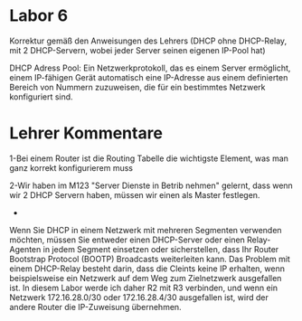 
# Labor 6 

 Korrektur gemäß den Anweisungen des Lehrers (DHCP ohne DHCP-Relay, mit 2 DHCP-Servern, wobei jeder Server seinen eigenen IP-Pool hat)
 
DHCP Adress Pool: Ein Netzwerkprotokoll, das es einem Server ermöglicht, einem IP-fähigen Gerät automatisch eine IP-Adresse aus einem definierten Bereich von Nummern zuzuweisen, die für ein bestimmtes Netzwerk konfiguriert sind.

# Lehrer Kommentare

1-Bei einem Router ist die Routing Tabelle die wichtigste Element, was man ganz korrekt konfigurierem muss

2-Wir haben im M123 "Server Dienste in Betrib nehmen" gelernt, dass wenn wir 2 DHCP Servern haben, müssen wir einen als Master festlegen.

* 
 Wenn Sie DHCP in einem Netzwerk mit mehreren Segmenten verwenden möchten, müssen Sie entweder einen DHCP-Server oder einen Relay-Agenten in jedem Segment einsetzen oder sicherstellen, dass Ihr Router Bootstrap Protocol (BOOTP) Broadcasts weiterleiten kann. Das Problem mit einem DHCP-Relay besteht darin, dass die Cleints keine IP erhalten, wenn beispielsweise ein Netzwerk auf dem Weg zum Zielnetzwerk ausgefallen ist. In diesem Labor werde ich daher R2 mit R3 verbinden, und wenn ein Netzwerk 172.16.28.0/30 oder 172.16.28.4/30 ausgefallen ist, wird der andere Router die IP-Zuweisung übernehmen.
 
 
 
